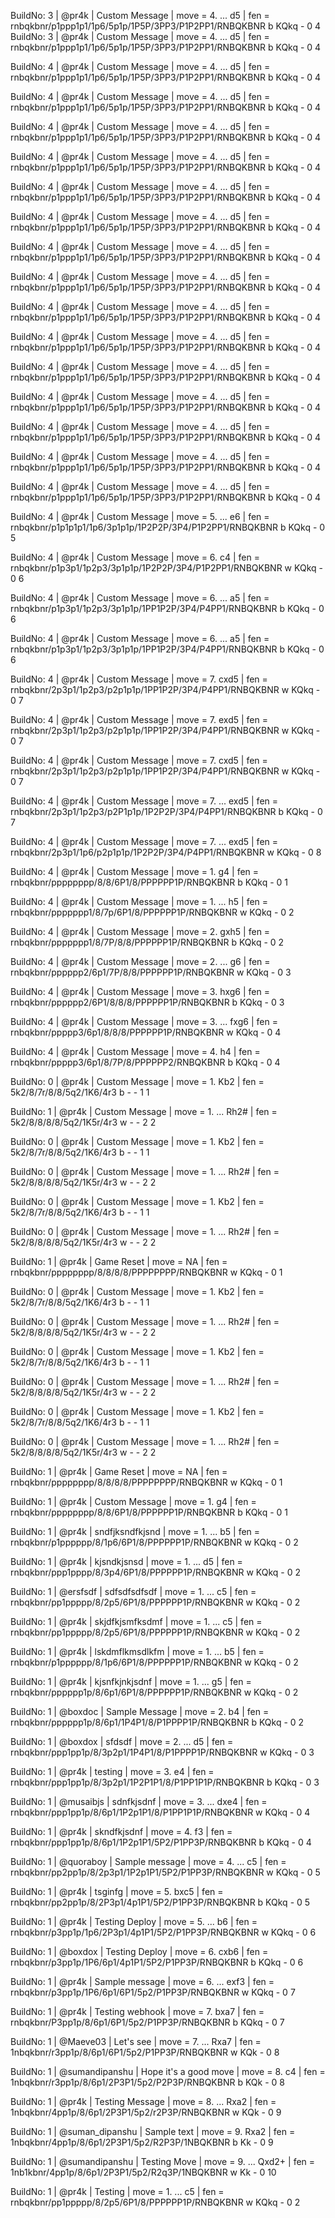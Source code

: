 BuildNo: 3 | @pr4k | Custom Message | move = 4. ... d5 | fen = rnbqkbnr/p1ppp1p1/1p6/5p1p/1P5P/3PP3/P1P2PP1/RNBQKBNR b KQkq - 0 4
BuildNo: 3 | @pr4k | Custom Message  | move = 4. ... d5  | fen = rnbqkbnr/p1ppp1p1/1p6/5p1p/1P5P/3PP3/P1P2PP1/RNBQKBNR b KQkq - 0 4

BuildNo: 4 | @pr4k | Custom Message  | move = 4. ... d5  | fen = rnbqkbnr/p1ppp1p1/1p6/5p1p/1P5P/3PP3/P1P2PP1/RNBQKBNR b KQkq - 0 4

BuildNo: 4 | @pr4k | Custom Message  | move = 4. ... d5  | fen = rnbqkbnr/p1ppp1p1/1p6/5p1p/1P5P/3PP3/P1P2PP1/RNBQKBNR b KQkq - 0 4

BuildNo: 4 | @pr4k | Custom Message  | move = 4. ... d5  | fen = rnbqkbnr/p1ppp1p1/1p6/5p1p/1P5P/3PP3/P1P2PP1/RNBQKBNR b KQkq - 0 4

BuildNo: 4 | @pr4k | Custom Message  | move = 4. ... d5  | fen = rnbqkbnr/p1ppp1p1/1p6/5p1p/1P5P/3PP3/P1P2PP1/RNBQKBNR b KQkq - 0 4

BuildNo: 4 | @pr4k | Custom Message  | move = 4. ... d5  | fen = rnbqkbnr/p1ppp1p1/1p6/5p1p/1P5P/3PP3/P1P2PP1/RNBQKBNR b KQkq - 0 4

BuildNo: 4 | @pr4k | Custom Message  | move = 4. ... d5  | fen = rnbqkbnr/p1ppp1p1/1p6/5p1p/1P5P/3PP3/P1P2PP1/RNBQKBNR b KQkq - 0 4

BuildNo: 4 | @pr4k | Custom Message  | move = 4. ... d5  | fen = rnbqkbnr/p1ppp1p1/1p6/5p1p/1P5P/3PP3/P1P2PP1/RNBQKBNR b KQkq - 0 4

BuildNo: 4 | @pr4k | Custom Message  | move = 4. ... d5  | fen = rnbqkbnr/p1ppp1p1/1p6/5p1p/1P5P/3PP3/P1P2PP1/RNBQKBNR b KQkq - 0 4

BuildNo: 4 | @pr4k | Custom Message  | move = 4. ... d5  | fen = rnbqkbnr/p1ppp1p1/1p6/5p1p/1P5P/3PP3/P1P2PP1/RNBQKBNR b KQkq - 0 4

BuildNo: 4 | @pr4k | Custom Message  | move = 4. ... d5  | fen = rnbqkbnr/p1ppp1p1/1p6/5p1p/1P5P/3PP3/P1P2PP1/RNBQKBNR b KQkq - 0 4

BuildNo: 4 | @pr4k | Custom Message  | move = 4. ... d5  | fen = rnbqkbnr/p1ppp1p1/1p6/5p1p/1P5P/3PP3/P1P2PP1/RNBQKBNR b KQkq - 0 4

BuildNo: 4 | @pr4k | Custom Message  | move = 4. ... d5  | fen = rnbqkbnr/p1ppp1p1/1p6/5p1p/1P5P/3PP3/P1P2PP1/RNBQKBNR b KQkq - 0 4

BuildNo: 4 | @pr4k | Custom Message  | move = 4. ... d5  | fen = rnbqkbnr/p1ppp1p1/1p6/5p1p/1P5P/3PP3/P1P2PP1/RNBQKBNR b KQkq - 0 4

BuildNo: 4 | @pr4k | Custom Message  | move = 4. ... d5  | fen = rnbqkbnr/p1ppp1p1/1p6/5p1p/1P5P/3PP3/P1P2PP1/RNBQKBNR b KQkq - 0 4

BuildNo: 4 | @pr4k | Custom Message  | move = 4. ... d5  | fen = rnbqkbnr/p1ppp1p1/1p6/5p1p/1P5P/3PP3/P1P2PP1/RNBQKBNR b KQkq - 0 4

BuildNo: 4 | @pr4k | Custom Message  | move = 5. ... e6  | fen = rnbqkbnr/p1p1p1p1/1p6/3p1p1p/1P2P2P/3P4/P1P2PP1/RNBQKBNR b KQkq - 0 5

BuildNo: 4 | @pr4k | Custom Message  | move = 6. c4  | fen = rnbqkbnr/p1p3p1/1p2p3/3p1p1p/1P2P2P/3P4/P1P2PP1/RNBQKBNR w KQkq - 0 6

BuildNo: 4 | @pr4k | Custom Message  | move = 6. ... a5  | fen = rnbqkbnr/p1p3p1/1p2p3/3p1p1p/1PP1P2P/3P4/P4PP1/RNBQKBNR b KQkq - 0 6

BuildNo: 4 | @pr4k | Custom Message  | move = 6. ... a5  | fen = rnbqkbnr/p1p3p1/1p2p3/3p1p1p/1PP1P2P/3P4/P4PP1/RNBQKBNR b KQkq - 0 6

BuildNo: 4 | @pr4k | Custom Message  | move = 7. cxd5  | fen = rnbqkbnr/2p3p1/1p2p3/p2p1p1p/1PP1P2P/3P4/P4PP1/RNBQKBNR w KQkq - 0 7

BuildNo: 4 | @pr4k | Custom Message  | move = 7. exd5  | fen = rnbqkbnr/2p3p1/1p2p3/p2p1p1p/1PP1P2P/3P4/P4PP1/RNBQKBNR w KQkq - 0 7

BuildNo: 4 | @pr4k | Custom Message  | move = 7. cxd5  | fen = rnbqkbnr/2p3p1/1p2p3/p2p1p1p/1PP1P2P/3P4/P4PP1/RNBQKBNR w KQkq - 0 7

BuildNo: 4 | @pr4k | Custom Message  | move = 7. ... exd5  | fen = rnbqkbnr/2p3p1/1p2p3/p2P1p1p/1P2P2P/3P4/P4PP1/RNBQKBNR b KQkq - 0 7

BuildNo: 4 | @pr4k | Custom Message  | move = 7. ... exd5  | fen = rnbqkbnr/2p3p1/1p6/p2p1p1p/1P2P2P/3P4/P4PP1/RNBQKBNR w KQkq - 0 8

BuildNo: 4 | @pr4k | Custom Message  | move = 1. g4  | fen = rnbqkbnr/pppppppp/8/8/6P1/8/PPPPPP1P/RNBQKBNR b KQkq - 0 1

BuildNo: 4 | @pr4k | Custom Message  | move = 1. ... h5  | fen = rnbqkbnr/ppppppp1/8/7p/6P1/8/PPPPPP1P/RNBQKBNR w KQkq - 0 2

BuildNo: 4 | @pr4k | Custom Message  | move = 2. gxh5  | fen = rnbqkbnr/ppppppp1/8/7P/8/8/PPPPPP1P/RNBQKBNR b KQkq - 0 2

BuildNo: 4 | @pr4k | Custom Message  | move = 2. ... g6  | fen = rnbqkbnr/pppppp2/6p1/7P/8/8/PPPPPP1P/RNBQKBNR w KQkq - 0 3

BuildNo: 4 | @pr4k | Custom Message  | move = 3. hxg6  | fen = rnbqkbnr/pppppp2/6P1/8/8/8/PPPPPP1P/RNBQKBNR b KQkq - 0 3

BuildNo: 4 | @pr4k | Custom Message  | move = 3. ... fxg6  | fen = rnbqkbnr/ppppp3/6p1/8/8/8/PPPPPP1P/RNBQKBNR w KQkq - 0 4

BuildNo: 4 | @pr4k | Custom Message  | move = 4. h4  | fen = rnbqkbnr/ppppp3/6p1/8/7P/8/PPPPPP2/RNBQKBNR b KQkq - 0 4

BuildNo: 0 | @pr4k | Custom Message  | move = 1. Kb2  | fen = 5k2/8/7r/8/8/5q2/1K6/4r3 b - - 1 1

BuildNo: 1 | @pr4k | Custom Message  | move = 1. ... Rh2#  | fen = 5k2/8/8/8/8/5q2/1K5r/4r3 w - - 2 2

BuildNo: 0 | @pr4k | Custom Message  | move = 1. Kb2  | fen = 5k2/8/7r/8/8/5q2/1K6/4r3 b - - 1 1

BuildNo: 0 | @pr4k | Custom Message  | move = 1. ... Rh2#  | fen = 5k2/8/8/8/8/5q2/1K5r/4r3 w - - 2 2

BuildNo: 0 | @pr4k | Custom Message  | move = 1. Kb2  | fen = 5k2/8/7r/8/8/5q2/1K6/4r3 b - - 1 1

BuildNo: 0 | @pr4k | Custom Message  | move = 1. ... Rh2#  | fen = 5k2/8/8/8/8/5q2/1K5r/4r3 w - - 2 2

BuildNo: 1 | @pr4k | Game Reset  | move = NA  | fen = rnbqkbnr/pppppppp/8/8/8/8/PPPPPPPP/RNBQKBNR w KQkq - 0 1

BuildNo: 0 | @pr4k | Custom Message  | move = 1. Kb2  | fen = 5k2/8/7r/8/8/5q2/1K6/4r3 b - - 1 1

BuildNo: 0 | @pr4k | Custom Message  | move = 1. ... Rh2#  | fen = 5k2/8/8/8/8/5q2/1K5r/4r3 w - - 2 2

BuildNo: 0 | @pr4k | Custom Message  | move = 1. Kb2  | fen = 5k2/8/7r/8/8/5q2/1K6/4r3 b - - 1 1

BuildNo: 0 | @pr4k | Custom Message  | move = 1. ... Rh2#  | fen = 5k2/8/8/8/8/5q2/1K5r/4r3 w - - 2 2

BuildNo: 0 | @pr4k | Custom Message  | move = 1. Kb2  | fen = 5k2/8/7r/8/8/5q2/1K6/4r3 b - - 1 1

BuildNo: 0 | @pr4k | Custom Message  | move = 1. ... Rh2#  | fen = 5k2/8/8/8/8/5q2/1K5r/4r3 w - - 2 2

BuildNo: 1 | @pr4k | Game Reset  | move = NA  | fen = rnbqkbnr/pppppppp/8/8/8/8/PPPPPPPP/RNBQKBNR w KQkq - 0 1

BuildNo: 1 | @pr4k | Custom Message  | move = 1. g4  | fen = rnbqkbnr/pppppppp/8/8/6P1/8/PPPPPP1P/RNBQKBNR b KQkq - 0 1

BuildNo: 1 | @pr4k | sndfjksndfkjsnd | move = 1. ... b5  | fen = rnbqkbnr/p1pppppp/8/1p6/6P1/8/PPPPPP1P/RNBQKBNR w KQkq - 0 2

BuildNo: 1 | @pr4k | kjsndkjsnsd  | move = 1. ... d5  | fen = rnbqkbnr/ppp1pppp/8/3p4/6P1/8/PPPPPP1P/RNBQKBNR w KQkq - 0 2

BuildNo: 1 | @ersfsdf | sdfsdfsdfsdf  | move = 1. ... c5  | fen = rnbqkbnr/pp1ppppp/8/2p5/6P1/8/PPPPPP1P/RNBQKBNR w KQkq - 0 2

BuildNo: 1 | @pr4k | skjdfkjsmfksdmf | move = 1. ... c5  | fen = rnbqkbnr/pp1ppppp/8/2p5/6P1/8/PPPPPP1P/RNBQKBNR w KQkq - 0 2

BuildNo: 1 | @pr4k | lskdmflkmsdlkfm | move = 1. ... b5  | fen = rnbqkbnr/p1pppppp/8/1p6/6P1/8/PPPPPP1P/RNBQKBNR w KQkq - 0 2

BuildNo: 1 | @pr4k | kjsnfkjnkjsdnf  | move = 1. ... g5  | fen = rnbqkbnr/pppppp1p/8/6p1/6P1/8/PPPPPP1P/RNBQKBNR w KQkq - 0 2

BuildNo: 1 | @boxdoc | Sample Message  | move = 2. b4  | fen = rnbqkbnr/pppppp1p/8/6p1/1P4P1/8/P1PPPP1P/RNBQKBNR b KQkq - 0 2

BuildNo: 1 | @boxdox | sfdsdf  | move = 2. ... d5  | fen = rnbqkbnr/ppp1pp1p/8/3p2p1/1P4P1/8/P1PPPP1P/RNBQKBNR w KQkq - 0 3

BuildNo: 1 | @pr4k | testing  | move = 3. e4  | fen = rnbqkbnr/ppp1pp1p/8/3p2p1/1P2P1P1/8/P1PP1P1P/RNBQKBNR b KQkq - 0 3

BuildNo: 1 | @musaibjs | sdnfkjsdnf  | move = 3. ... dxe4  | fen = rnbqkbnr/ppp1pp1p/8/6p1/1P2p1P1/8/P1PP1P1P/RNBQKBNR w KQkq - 0 4

BuildNo: 1 | @pr4k | skndfkjsdnf  | move = 4. f3  | fen = rnbqkbnr/ppp1pp1p/8/6p1/1P2p1P1/5P2/P1PP3P/RNBQKBNR b KQkq - 0 4

BuildNo: 1 | @quoraboy | Sample message  | move = 4. ... c5  | fen = rnbqkbnr/pp2pp1p/8/2p3p1/1P2p1P1/5P2/P1PP3P/RNBQKBNR w KQkq - 0 5

BuildNo: 1 | @pr4k | tsginfg  | move = 5. bxc5  | fen = rnbqkbnr/pp2pp1p/8/2P3p1/4p1P1/5P2/P1PP3P/RNBQKBNR b KQkq - 0 5

BuildNo: 1 | @pr4k | Testing Deploy  | move = 5. ... b6  | fen = rnbqkbnr/p3pp1p/1p6/2P3p1/4p1P1/5P2/P1PP3P/RNBQKBNR w KQkq - 0 6

BuildNo: 1 | @boxdox | Testing Deploy  | move = 6. cxb6  | fen = rnbqkbnr/p3pp1p/1P6/6p1/4p1P1/5P2/P1PP3P/RNBQKBNR b KQkq - 0 6

BuildNo: 1 | @pr4k | Sample message  | move = 6. ... exf3  | fen = rnbqkbnr/p3pp1p/1P6/6p1/6P1/5p2/P1PP3P/RNBQKBNR w KQkq - 0 7

BuildNo: 1 | @pr4k | Testing webhook | move = 7. bxa7  | fen = rnbqkbnr/P3pp1p/8/6p1/6P1/5p2/P1PP3P/RNBQKBNR b KQkq - 0 7

BuildNo: 1 | @Maeve03 | Let's see  | move = 7. ... Rxa7  | fen = 1nbqkbnr/r3pp1p/8/6p1/6P1/5p2/P1PP3P/RNBQKBNR w KQk - 0 8

BuildNo: 1 | @sumandipanshu | Hope it's a good move  | move = 8. c4  | fen = 1nbqkbnr/r3pp1p/8/6p1/2P3P1/5p2/P2P3P/RNBQKBNR b KQk - 0 8

BuildNo: 1 | @pr4k | Testing Message  | move = 8. ... Rxa2  | fen = 1nbqkbnr/4pp1p/8/6p1/2P3P1/5p2/r2P3P/RNBQKBNR w KQk - 0 9

BuildNo: 1 | @suman_dipanshu | Sample text  | move = 9. Rxa2  | fen = 1nbqkbnr/4pp1p/8/6p1/2P3P1/5p2/R2P3P/1NBQKBNR b Kk - 0 9

BuildNo: 1 | @sumandipanshu | Testing Move  | move = 9. ... Qxd2+  | fen = 1nb1kbnr/4pp1p/8/6p1/2P3P1/5p2/R2q3P/1NBQKBNR w Kk - 0 10

BuildNo: 1 | @pr4k | Testing  | move = 1. ... c5  | fen = rnbqkbnr/pp1ppppp/8/2p5/6P1/8/PPPPPP1P/RNBQKBNR w KQkq - 0 2